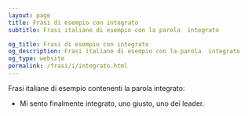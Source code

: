 ```yaml
---
layout: page
title: Frasi di esempio con integrato 
subtitle: Frasi italiane di esempio con la parola  integrato

og_title: Frasi di esempio con integrato 
og_description: Frasi italiane di esempio con la parola  integrato
og_type: website
permalink: /frasi/i/integrato.html
---
```


Frasi italiane di esempio contenenti la parola integrato:


- Mi sento finalmente integrato, uno giusto, uno dei leader.
